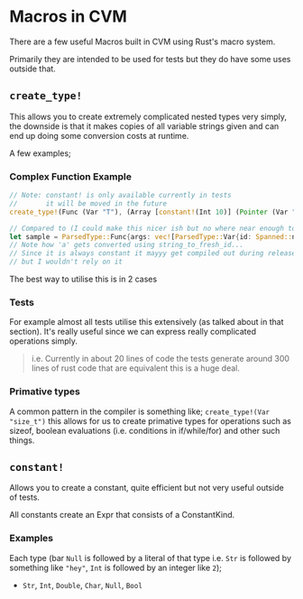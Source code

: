 # Macros in CVM

There are a few useful Macros built in CVM using Rust's macro system.

Primarily they are intended to be used for tests but they do have some uses outside that.

## `create_type!`

This allows you to create extremely complicated nested types very simply, the downside is that it makes copies of all variable strings given and can end up doing some conversion costs at runtime.

A few examples;

### Complex Function Example

```rust
// Note: constant! is only available currently in tests
//       it will be moved in the future
create_type!(Func (Var "T"), (Array [constant!(Int 10)] (Pointer (Var "char"))) -> (Fresh a))

// Compared to (I could make this nicer ish but no where near enough to make it usable...)
let sample = ParsedType::Func{args: vec![ParsedType::Var{id: Spanned::new("T".to_string(), Span::default()), gen_args: vec![]}, ParsedType::Array{inner: Box::new(ParsedType::Pointer(Box::new(ParsedType::Var{id: Spanned::new("char".to_string(), Span::default()), gen_args: vec![]}))), len: Box::new(Expr{kind: Spanned::new(ExprKind::Constant(ConstantKind::Int32(10)), Span::default()), type_annot: ParsedType::Var{id: Spanned::new("int".to_string(), Span::default()), gen_args: vec![])}})}]), ret: Box::new(ParsedType::Fresh{id: string_to_fresh_id("a")})};
// Note how 'a' gets converted using string_to_fresh_id...
// Since it is always constant it mayyy get compiled out during release
// but I wouldn't rely on it
```

The best way to utilise this is in 2 cases

### Tests

For example almost all tests utilise this extensively (as talked about in that section).  It's really useful since we can express really complicated operations simply.

> i.e. Currently in about 20 lines of code the tests generate around 300 lines of rust code that are equivalent this is a huge deal.

### Primative types

A common pattern in the compiler is something like; `create_type!(Var "size_t")` this allows for us to create primative types for operations such as sizeof, boolean evaluations (i.e. conditions in if/while/for) and other such things.

## `constant!`

Allows you to create a constant, quite efficient but not very useful outside of tests.

All constants create an Expr that consists of a ConstantKind.

### Examples

Each type (bar `Null` is followed by a literal of that type i.e. `Str` is followed by something like `"hey"`, `Int` is followed by an integer like `2`);

- `Str`, `Int`, `Double`, `Char`, `Null`, `Bool`
